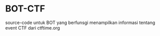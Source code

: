 # BOT-CTF

source-code untuk BOT yang berfunsgi menampilkan informasi tentang event CTF dari ctftime.org 
